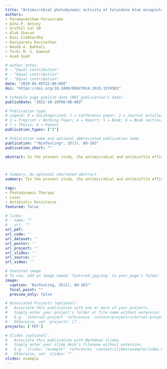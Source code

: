 ```yaml
---
title: "Antimicrobial photodynamic activity of toluidine blue encapsulated in mesoporous silica nanoparticles against Pseudomonas aeruginosa and Staphylococcus aureus"
authors:
- Paramanantham Parasurama
- Asha P. Antony
- Sruthil Lal SB
- Alok Sharan
- Busi Siddhardha
- Kaviyarasu Kasinathan
- Needa A. Bahkali
- Turki M. S. Dawoud
- Asad Syed

# author_notes:
# - "Equal contribution"
# - "Equal contribution"
# - "Equal contribution"
date: "2019-05-05T22:00:00Z"
doi: "https://doi.org/10.1080/08927014.2019.1570501"

# Schedule page publish date (NOT publication's date).
publishDate: "2022-10-10T00:00:00Z"

# Publication type.
# Legend: 0 = Uncategorized; 1 = Conference paper; 2 = Journal article;
# 3 = Preprint / Working Paper; 4 = Report; 5 = Book; 6 = Book section;
# 7 = Thesis; 8 = Patent
publication_types: ["2"]

# Publication name and optional abbreviated publication name.
publication: "*Biofouling*, 35(1), 89-103"
publication_short: ""

abstract: In the present study, the antimicrobial and antibiofilm efficacy of toluidine blue (TB) encapsulated in mesoporous silica nanoparticles (MSN) was investigated against Pseudomonas aeruginosa and Staphylococcus aureus treated with antimicrobial photodynamic therapy (aPDT) using a red diode laser 670 nm wavelength, 97.65 J cm−2 radiant exposure, 5 min). Physico-chemical techniques (UV-visible (UV-vis) absorption, photoluminescence emission, excitation, and FTIR) and high-resolution transmission electron microscopy (HR-TEM) were employed to characterize the conjugate of TB encapsulated in MSN (TB MSN). TB MSN showed maximum antimicrobial activities corresponding to 5.03 and 5.56 log CFU ml−1 reductions against P. aeruginosa and S. aureus, respectively, whereas samples treated with TB alone showed 2.36 and 2.66 log CFU ml−1 reductions. Anti-biofilm studies confirmed that TB MSN effectively inhibits biofilm formation and production of extracellular polymeric substances by P. aeruginosa and S. aureus.



# Summary. An optional shortened abstract.
summary: TIn the present study, the antimicrobial and antibiofilm efficacy of toluidine blue (TB) encapsulated in mesoporous silica nanoparticles (MSN) was investigated against Pseudomonas aeruginosa and Staphylococcus aureus treated with antimicrobial photodynamic therapy (aPDT) using a red diode laser 670 nm wavelength, 97.65 J cm−2 radiant exposure, 5 min). 

tags:
- Photodynamic Therapy
- Laser
- Antibiotic Resistance
featured: false

# links:
# - name: ""
#   url: ""
url_pdf: 
url_code: ''
url_dataset: ''
url_poster: ''
url_project: ''
url_slides: ''
url_source: ''
url_video: ''

# Featured image
# To use, add an image named `featured.jpg/png` to your page's folder. 
image:
  caption: 'Biofouling, 35(1), 89-103"'
  focal_point: ""
  preview_only: false

# Associated Projects (optional).
#   Associate this publication with one or more of your projects.
#   Simply enter your project's folder or file name without extension.
#   E.g. `internal-project` references `content/project/internal-project/index.md`.
#   Otherwise, set `projects: []`.
projects: ['PDT']

# Slides (optional).
#   Associate this publication with Markdown slides.
#   Simply enter your slide deck's filename without extension.
#   E.g. `slides: "example"` references `content/slides/example/index.md`.
#   Otherwise, set `slides: ""`.
slides: example
---
```


<!-- Supplementary notes can be added here, including [code, math, and images](https://wowchemy.com/docs/writing-markdown-latex/). -->
